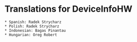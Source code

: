 # Translations for DeviceInfoHW

```
* Spanish: Radek Strycharz
* Polish: Radek Strycharz
* Indonesian: Bagas Pinantau
* Hungarian: Oreg Robert

```
